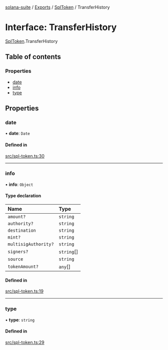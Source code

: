 [solana-suite](../README.md) / [Exports](../modules.md) / [SplToken](../modules/SplToken.md) / TransferHistory

# Interface: TransferHistory

[SplToken](../modules/SplToken.md).TransferHistory

## Table of contents

### Properties

- [date](SplToken.TransferHistory.md#date)
- [info](SplToken.TransferHistory.md#info)
- [type](SplToken.TransferHistory.md#type)

## Properties

### date

• **date**: `Date`

#### Defined in

[src/spl-token.ts:30](https://github.com/fukaoi/solana-suite/blob/c7cf758/src/spl-token.ts#L30)

___

### info

• **info**: `Object`

#### Type declaration

| Name | Type |
| :------ | :------ |
| `amount?` | `string` |
| `authority?` | `string` |
| `destination` | `string` |
| `mint?` | `string` |
| `multisigAuthority?` | `string` |
| `signers?` | `string`[] |
| `source` | `string` |
| `tokenAmount?` | `any`[] |

#### Defined in

[src/spl-token.ts:19](https://github.com/fukaoi/solana-suite/blob/c7cf758/src/spl-token.ts#L19)

___

### type

• **type**: `string`

#### Defined in

[src/spl-token.ts:29](https://github.com/fukaoi/solana-suite/blob/c7cf758/src/spl-token.ts#L29)
